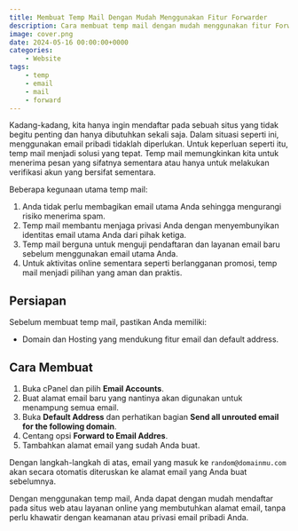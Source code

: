 ```yaml
---
title: Membuat Temp Mail Dengan Mudah Menggunakan Fitur Forwarder
description: Cara membuat temp mail dengan mudah menggunakan fitur Forward Unrouted Email yang tersedia di banyak panel kontrol hosting seperti cPanel. 
image: cover.png
date: 2024-05-16 00:00:00+0000
categories:
    - Website
tags:
    - temp
    - email
    - mail
    - forward
---
```


Kadang-kadang, kita hanya ingin mendaftar pada sebuah situs yang tidak begitu penting dan hanya dibutuhkan sekali saja. Dalam situasi seperti ini, menggunakan email pribadi tidaklah diperlukan. Untuk keperluan seperti itu, temp mail menjadi solusi yang tepat. Temp mail memungkinkan kita untuk menerima pesan yang sifatnya sementara atau hanya untuk melakukan verifikasi akun yang bersifat sementara.

Beberapa kegunaan utama temp mail:

1. Anda tidak perlu membagikan email utama Anda sehingga mengurangi risiko menerima spam.
2. Temp mail membantu menjaga privasi Anda dengan menyembunyikan identitas email utama Anda dari pihak ketiga.
3. Temp mail berguna untuk menguji pendaftaran dan layanan email baru sebelum menggunakan email utama Anda.
4. Untuk aktivitas online sementara seperti berlangganan promosi, temp mail menjadi pilihan yang aman dan praktis.

## Persiapan

Sebelum membuat temp mail, pastikan Anda memiliki:

-   Domain dan Hosting yang mendukung fitur email dan default address.

## Cara Membuat

1.  Buka cPanel dan pilih **Email Accounts**.
2.  Buat alamat email baru yang nantinya akan digunakan untuk menampung semua email.
3.  Buka **Default Address** dan perhatikan bagian **Send all unrouted email for the following domain**.
4.  Centang opsi **Forward to Email Addres**.
5.  Tambahkan alamat email yang sudah Anda buat.

Dengan langkah-langkah di atas, email yang masuk ke `random@domainmu.com` akan secara otomatis diteruskan ke alamat email yang Anda buat sebelumnya.

Dengan menggunakan temp mail, Anda dapat dengan mudah mendaftar pada situs web atau layanan online yang membutuhkan alamat email, tanpa perlu khawatir dengan keamanan atau privasi email pribadi Anda.